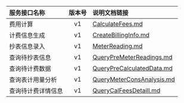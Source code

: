   
| 服务接口名称 | 版本号 | 说明文档链接 |  
| :----------------- | :-----: | :---------------- |  
| 费用计算 | v1 | [CalculateFees.md](https://gitee.com/leslieleslie/gitMd/blob/master/EpeisSupp/SupComFeesServer/CalculateFees.md) |  
| 计费信息生成 | v1 | [CreateBillingInfo.md](https://gitee.com/leslieleslie/gitMd/blob/master/EpeisSupp/SupComFeesServer/CreateBillingInfo.md) |  
| 抄表信息录入 | v1 | [MeterReading.md](https://gitee.com/leslieleslie/gitMd/blob/master/EpeisSupp/SupComFeesServer/MeterReading.md) |  
| 查询待抄表信息 | v1 | [QueryPreMeterReadings.md](https://gitee.com/leslieleslie/gitMd/blob/master/EpeisSupp/SupComFeesServer/QueryPreMeterReadings.md) |  
| 查询待计费数据 | v1 | [QueryPreCalculatedData.md](https://gitee.com/leslieleslie/gitMd/blob/master/EpeisSupp/SupComFeesServer/QueryPreCalculatedData.md) |  
| 查询表计用量分析 | v1 | [QueryMeterConsAnalysis.md](https://gitee.com/leslieleslie/gitMd/blob/master/EpeisSupp/SupComFeesServer/QueryMeterConsAnalysis.md) |  
| 查询待计费详情信息 | v1 | [QueryCalFeesDetaill.md](https://gitee.com/leslieleslie/gitMd/blob/master/EpeisSupp/SupComFeesServer/QueryCalFeesDetaill.md) |  
  
